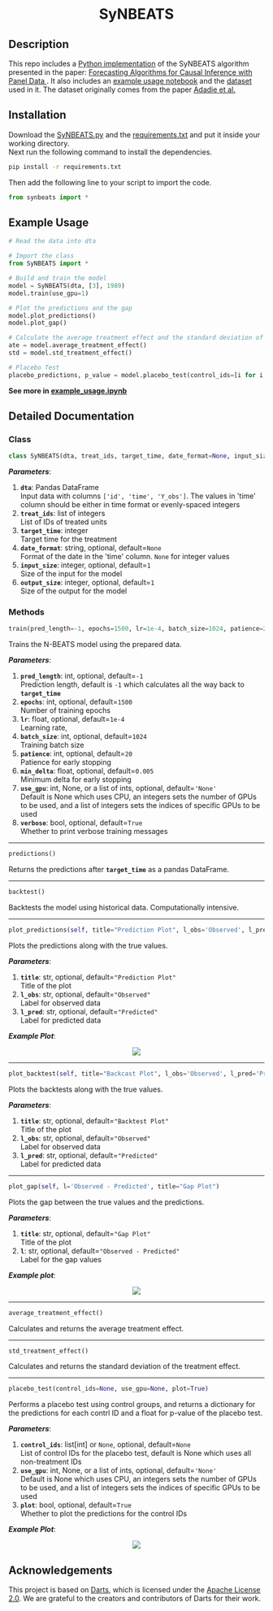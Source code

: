 <h1 align="center">SyNBEATS</h1>

## Description
This repo includes a [Python implementation](./SyNBEATS.py) of the SyNBEATS algorithm presented in the paper: [Forecasting Algorithms for Causal Inference with Panel Data
](https://arxiv.org/abs/2208.03489). It also includes an [example usage notebook](./example_usage.ipynb) and the [dataset](./smoking_data.csv) used in it. The dataset originally comes from the paper [Adadie et al.](https://web.stanford.edu/~jhain/Paper/JASA2010.pdf)
## Installation
Download the [SyNBEATS.py](./SyNBEATS.py) and the [requirements.txt](./requirements.txt) and put it inside your working directory. \
Next run the following command to install the dependencies.
```bash
pip install -r requirements.txt
```
Then add the following line to your script to import the code. 
```python
from synbeats import *
```


## Example Usage

```python
# Read the data into dta

# Import the class
from SyNBEATS import *

# Build and train the model
model = SyNBEATS(dta, [3], 1989)
model.train(use_gpu=1)

# Plot the predictions and the gap
model.plot_predictions()
model.plot_gap()

# Calculate the average treatment effect and the standard deviation of the treatment effects
ate = model.average_treatment_effect()
std = model.std_treatment_effect()

# Placebo Test
placebo_predictions, p_value = model.placebo_test(control_ids=[i for i in range(4,15)], use_gpu=1)
```
**See more in [example_usage.ipynb](./example_usage.ipynb)**

## Detailed Documentation

### Class
```python
class SyNBEATS(dta, treat_ids, target_time, date_format=None, input_size=1, output_size=1)
```
**_Parameters_**:
1. **`dta`**: Pandas DataFrame\
Input data with columns `['id', 'time', 'Y_obs']`. The values in 'time' column should be either in time format or evenly-spaced integers
2. **`treat_ids`**: list of integers\
List of IDs of treated units
3. **`target_time`**: integer\
Target time for the treatment
4. **`date_format`**: string, optional, default=`None`\
Format of the date in the 'time' column. `None` for integer values
5. **`input_size`**: integer, optional, default=`1`\
Size of the input for the model
6. **`output_size`**: integer, optional, default=`1`\
Size of the output for the model

### Methods
```python
train(pred_length=-1, epochs=1500, lr=1e-4, batch_size=1024, patience=20, min_delta=0.005, use_gpu=None, verbose=True)
```
Trains the N-BEATS model using the prepared data.

**_Parameters_**:
1. **`pred_length`**: int, optional,  default=`-1`\
Prediction length, default is `-1` which calculates all the way back to **`target_time`**
2. **`epochs`**: int, optional, default=`1500`\
Number of training epochs
3. **`lr`**: float, optional, default=`1e-4`\
Learning rate,
4. **`batch_size`**: int, optional, default=`1024`\
Training batch size
5. **`patience`**: int, optional, default=`20`\
Patience for early stopping
6. **`min_delta`**: float, optional, default=`0.005`\
Minimum delta for early stopping
7. **`use_gpu`**: int, None, or a list of ints, optional, default=`'None'`\
Default is None which uses CPU, an integers sets the number of GPUs to be used, and a list of integers sets the indices of specific GPUs to be used
8. **`verbose`**: bool, optional, default=`True`\
Whether to print verbose training messages

---

```python
predictions()
```
Returns the predictions after **`target_time`** as a pandas DataFrame.

---

```python
backtest()
```
Backtests the model using historical data. Computationally intensive.

---

```python
plot_predictions(self, title="Prediction Plot", l_obs='Observed', l_pred='Predicted')
```
Plots the predictions along with the true values.

**_Parameters_**:
1. **`title`**: str, optional, default=`"Prediction Plot"`\
Title of the plot
2. **`l_obs`**: str, optional, default=`"Observed"`\
Label for observed data
3. **`l_pred`**: str, optional, default=`"Predicted"`\
Label for predicted data

**_Example Plot_**:
<p align="center">
  <img src="https://github.com/Crabtain959/SyNBEATS/blob/f4923a163145e424f8152ce6e67793c88e48f0dc/plots/predictions.png">
</p>

---

```python
plot_backtest(self, title="Backcast Plot", l_obs='Observed', l_pred='Predicted')
```
Plots the backtests along with the true values.

**_Parameters_**:
1. **`title`**: str, optional, default=`"Backtest Plot"`\
Title of the plot
2. **`l_obs`**: str, optional, default=`"Observed"`\
Label for observed data
3. **`l_pred`**: str, optional, default=`"Predicted"`\
Label for predicted data

---

```python
plot_gap(self, l='Observed - Predicted', title="Gap Plot")
```
Plots the gap between the true values and the predictions.

**_Parameters_**:
1. **`title`**: str, optional, default=`"Gap Plot"`\
Title of the plot
2. **`l`**: str, optional, default=`"Observed - Predicted"`\
Label for the gap values

**_Example plot_**:

<p align="center">
  <img src="https://github.com/Crabtain959/SyNBEATS/blob/f4923a163145e424f8152ce6e67793c88e48f0dc/plots/gap.png">
</p>

---

```python
average_treatment_effect()
```
Calculates and returns the average treatment effect.

---

```python
std_treatment_effect()
```
Calculates and returns the standard deviation of the treatment effect.

---

```python
placebo_test(control_ids=None, use_gpu=None, plot=True)
```
Performs a placebo test using control groups, and returns a dictionary for the predictions for each contrl ID and a float for p-value of the placebo test.

**_Parameters_**:
1. **`control_ids`**: list[int] or `None`, optional, default=`None`\
List of control IDs for the placebo test,  default is None which uses all non-treatment IDs
2. **`use_gpu`**: int, None, or a list of ints, optional, default=`'None'`\
Default is None which uses CPU, an integers sets the number of GPUs to be used, and a list of integers sets the indices of specific GPUs to be used
3. **`plot`**: bool, optional, default=`True`\
Whether to plot the predictions for the control IDs

**_Example Plot_**:
<p align="center">
  <img src="https://github.com/Crabtain959/SyNBEATS/blob/f4923a163145e424f8152ce6e67793c88e48f0dc/plots/placebo.png">
</p>

## Acknowledgements

This project is based on [Darts](https://github.com/unit8co/darts), which is licensed under the [Apache License 2.0](https://github.com/unit8co/darts/blob/develop/LICENSE). We are grateful to the creators and contributors of Darts for their work.
